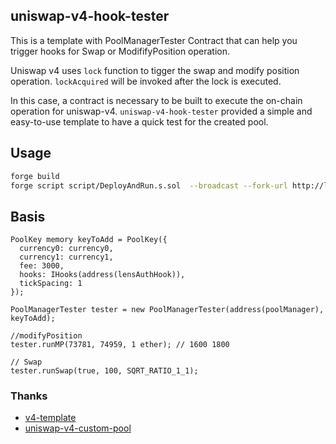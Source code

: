 ## uniswap-v4-hook-tester

This is a template with PoolManagerTester Contract that can help you trigger hooks for Swap or ModififyPosition operation.

Uniswap v4 uses `lock` function to tigger the swap and modify position operation. `lockAcquired` will be invoked after the lock is executed. 

In this case, a contract is necessary to be built to execute the on-chain operation for uniswap-v4. `uniswap-v4-hook-tester` provided a simple and easy-to-use template to have a quick test for the created pool.

## Usage 

```bash
forge build
forge script script/DeployAndRun.s.sol  --broadcast --fork-url http://localhost:8545 --code-size-limit 300000 -vvvvv
```

## Basis

```
PoolKey memory keyToAdd = PoolKey({
  currency0: currency0,
  currency1: currency1,
  fee: 3000,
  hooks: IHooks(address(lensAuthHook)),
  tickSpacing: 1
});

PoolManagerTester tester = new PoolManagerTester(address(poolManager), keyToAdd);

//modifyPosition
tester.runMP(73781, 74959, 1 ether); // 1600 1800

// Swap
tester.runSwap(true, 100, SQRT_RATIO_1_1);
```

### Thanks

* [v4-template](https://github.com/saucepoint/v4-template)
* [uniswap-v4-custom-pool](uniswap-v4-custom-pool)



